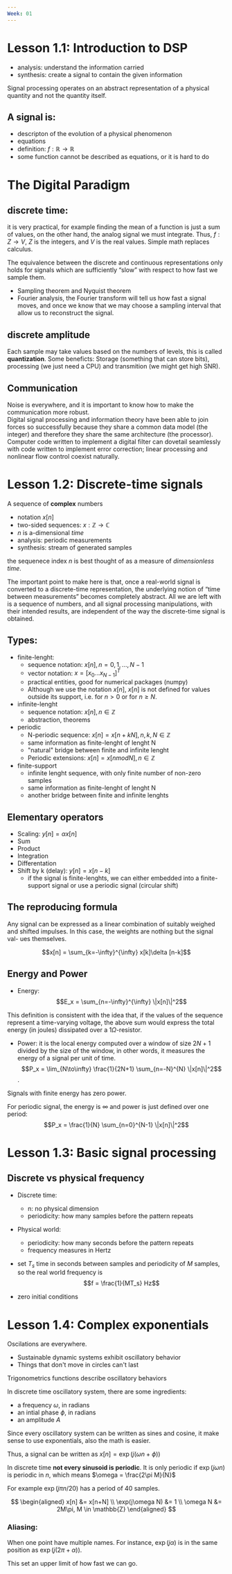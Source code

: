 ```yaml
---
Week: 01
---
```


# Lesson 1.1: Introduction to DSP
* analysis: understand the information carried
* synthesis: create a signal to contain the given information 

Signal processing operates on an abstract representation of a physical quantity and not the quantity itself.

## A signal is:
* descripton of the evolution of a physical phenomenon
* equations 
* definition: $f: \mathbb{R} \rightarrow \mathbb{R}$ 
* some function cannot be described as equations, or it is hard to do

# The Digital Paradigm
## discrete time: 
it is very practical, for example finding the mean of a function is just a sum of values, on the other hand, the analog signal we must integrate. Thus, $f: Z \rightarrow V$, *Z* is the integers, and *V* is the real values.  Simple math replaces calculus.    

The equivalence between the discrete and continuous representations only holds for signals which are sufficiently “slow” with respect to how fast we sample them.   

* Sampling theorem and Nyquist theorem
* Fourier analysis, the Fourier transform will tell us how fast a signal moves, and once we know that we may choose a sampling interval that allow us to reconstruct the signal. 

## discrete amplitude
Each sample may take values based on the numbers of levels, this is called **quantization**. 
Some beneficts: Storage (something that can store bits), processing (we just need a CPU) and transmition (we might get high SNR).

## Communication
Noise is everywhere, and it is important to know how to make the communication more robust.  
Digital signal processing and information theory have been able to join forces so successfully because they share a common data model (the integer) and therefore they share the same architecture (the processor). Computer code written to implement a digital filter can dovetail seamlessly with code written to implement error correction; linear processing and nonlinear flow control coexist naturally.

# Lesson 1.2: Discrete-time signals
A sequence of **complex** numbers

* notation $x[n]$
* two-sided sequences: $x: \mathbb{Z} \rightarrow \mathbb{C}$
* $n$ is a-dimensional _time_
* analysis: periodic measurements
* synthesis: stream of generated samples

the sequenece index $n$ is best thought of as a measure of _dimensionless time_.

The important point to make here is that, once a real-world signal is converted to a discrete-time representation, the underlying notion of “time between measurements” becomes completely abstract. All we are left with is a sequence of numbers, and all signal processing manipulations, with their intended results, are independent of the way the discrete-time signal is obtained.

## Types:
* finite-lenght:
    * sequence notation: $x[n], n = 0,1,...,N-1$
    * vector notation: $x = [x_0 ... x_{N-1}]^T$ 
    * practical entities, good for numerical packages (numpy)
    * Although we use the notation $x[n]$, $x[n]$ is not defined for values outside its support, i.e. for $n > 0$ or for $n \geq N$. 
* infinite-lenght
    * sequence notation: $x[n], n \in \mathbb{Z}$
    * abstraction, theorems
* periodic
    * N-periodic sequence: $x[n] = x[n + kN], n,k,N \in \mathbb{Z}$
    * same information as finite-lenght of lenght N
    * "natural" bridge between finite and infinite lenght
    * Periodic extensions: $x[n] = x[n mod N], n \in \mathbb{Z}$
* finite-support
    * infinite lenght sequence, with only finite number of non-zero samples
    * same information as finite-lenght of lenght N
    * another bridge between finite and infinite lenghts

## Elementary operators
* Scaling: $y[n] = \alpha x[n]$
* Sum
* Product
* Integration
* Differentation
* Shift by k (delay): $y[n] = x[n-k]$
    * if the signal is finite-lenghts, we can either embedded into a finite-support signal or use a periodic signal (circular shift)

## The reproducing formula
Any signal can be expressed as a linear combination of suitably weighed and shifted impulses. In this case, the weights are nothing but the signal val- ues themselves.

$$x[n] = \sum_{k=-\infty}^{\infty} x[k]\delta [n-k]$$

## Energy and Power
* Energy: $$E_x  = \sum_{n=-\infty}^{\infty} \|x[n]\|^2$$

This definition is consistent with the idea that, if the values of the sequence represent a time-varying voltage, the above sum would express the total energy (in joules) dissipated over a $1\Omega$-resistor.

 
* Power: it is the local energy computed over a window of size $2N + 1$ divided by the size of the window, in other words, it measures the energy of a signal per unit of time. $$P_x = \lim_{N\to\infty} \frac{1}{2N+1} \sum_{n=-N}^{N} \|x[n]\|^2$$. 

Signals with finite energy has zero power.

For periodic signal, the energy is $\infty$ and power is just defined over one period: $$P_x = \frac{1}{N} \sum_{n=0}^{N-1} \|x[n]\|^2$$ 

# Lesson 1.3: Basic signal processing
## Discrete vs physical frequency
* Discrete time: 
    * n: no physical dimension
    * periodicity: how many samples before the pattern repeats
* Physical world:
    * periodicity: how many seconds before the pattern repeats
    * frequency measures in Hertz

* set $T_s$ time in seconds between samples and periodicity of $M$ samples, so the real world frequency is $$f = \frac{1}{MT_s} Hz$$

* zero initial conditions

# Lesson 1.4: Complex exponentials
Oscilations are everywhere.  

* Sustainable dynamic systems  exhibit oscillatory behavior
* Things that don't move in circles can't last

Trigonometrics functions describe oscillatory behaviors

In discrete time oscillatory system, there are some ingredients:

* a frequency $\omega$, in radians
* an intial phase $\phi$, in radians
* an amplitude $A$

Since every oscillatory system can be written as sines and cosine, it make sense to use exponentials, also the math is easier.

Thus, a signal can be written as $x[n] = \exp(j(\omega n + \phi))$

In discrete time **not every sinusoid is periodic**. It is only periodic if $\exp(j\omega n)$ is periodic in $n$, which means $\omega = \frac{2\pi M}{N}$

For example $\exp( j\pi n/20)$ has a period of 40 samples.

$$
\begin{aligned}
x[n] &= x[n+N] \\
\exp(j\omega N) &= 1 \\
\omega N &= 2M\pi, M \in \mathbb{Z}
\end{aligned}
$$

### Aliasing:
When one point have multiple names. For instance, $\exp(j\alpha)$ is in the same position as $\exp(j(2\pi+\alpha))$.

This set an upper limit of how fast we can go.

